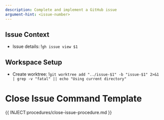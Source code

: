 ```yaml
---
description: Complete and implement a GitHub issue
argument-hint: <issue-number>
---
```


## Issue Context

- Issue details: !`gh issue view $1`

## Workspace Setup

- Create worktree: !`git worktree add "../issue-$1" -b "issue-$1" 2>&1 | grep -v "fatal" || echo "Using current directory"`

# Close Issue Command Template

{{ INJECT:procedures/close-issue-procedure.md }}